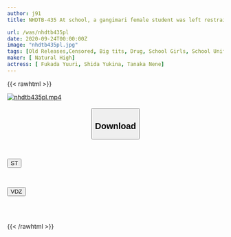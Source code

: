 ```yaml
---
author: j91
title: NHDTB-435 At school, a gangimari female student was left restrained for a long time with a vibrator fixed to her pants, and she continued to endure it, but she collapsed due to the aphrodisiac.

url: /was/nhdtb435pl
date: 2020-09-24T00:00:00Z
image: "nhdtb435pl.jpg"
tags: [Old Releases,Censored, Big tits, Drug, School Girls, School Uniform, Vibe]
maker: [ Natural High]
actress: [ Fukada Yuuri, Shida Yukina, Tanaka Nene]
---
```



{{< rawhtml >}}

<div class="video" data-videoid="Ap6r8abB1PhBwe">
    <a href="javascript:;">
        <img src="/was/nhdtb435pl/nhdtb435pl.jpg" width="WIDTH" height="HEIGHT" alt="nhdtb435pl.mp4" loading="lazy">
    </a>
</div>

<script type="text/javascript" src="https://j91.asia/asset/on-demand-st.js"></script>

<br>
  <link rel="stylesheet" href="https://j91.asia/asset/bs5.css">
  
  <center>
  <button class="btn btn-primary" type="button" data-bs-toggle="collapse" data-bs-target=".multi-collapse" aria-expanded="false" aria-controls="multiCollapseExample1 multiCollapseExample2"><h2>Download</h2></button></center>
</p>
<div class="row">
  <div class="col">
    <div class="collapse multi-collapse" id="multiCollapseExample1">
      <div class="card card-body">
	      	      <br>
<div class="buttons">  
<p><a href="https://streamtape.to/v/Ap6r8abB1PhBwe" target="_blank"><button class="btn-hover color-3"><i class="fa fa-download"></i> ST</button></a></p></div>
    </div>
  </div>
</div>
  <div class="col">
    <div class="collapse multi-collapse" id="multiCollapseExample2">
      <div class="card card-body">
	      <br>
<div class="buttons">
<p><a href="https://vidoza.net/nzk5kufbsjee" target="_blank"><button class="btn-hover color-1"><i class="fa fa-download"></i> VDZ</button></a></p></div>
<br><br>
      </div>
    </div>
  </div>
</div>

{{< /rawhtml >}}